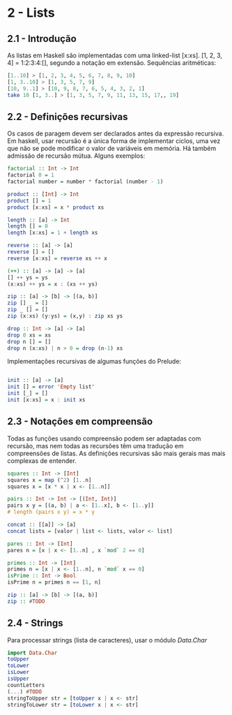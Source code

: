 # 2  - Lists

## 2.1 - Introdução

As listas em Haskell são implementadas com uma linked-list [x:xs]. [1, 2, 3, 4] = 1:2:3:4:[], segundo a notação em extensão. Sequências aritméticas:

```Haskell
[1..10] > [1, 2, 3, 4, 5, 6, 7, 8, 9, 10]
[1, 3..10] > [1, 3, 5, 7, 9]
[10, 9..1] > [10, 9, 8, 7, 6, 5, 4, 3, 2, 1]
take 10 [1, 3..] > [1, 3, 5, 7, 9, 11, 13, 15, 17,, 19]
```

## 2.2 - Definições recursivas

Os casos de paragem devem ser declarados antes da expressão recursiva. Em haskell, usar recursão é a única forma de implementar ciclos, uma vez que não se pode modificar o valor de variáveis em memória. Há também admissão de recursão mútua. Alguns exemplos:

```Haskell
factorial :: Int -> Int
factorial 0 = 1
factorial number = number * factorial (number - 1)

product :: [Int] -> Int
product [] = 1
product [x:xs] = x * product xs

length :: [a] -> Int
length [] = 0
length [x:xs] = 1 + length xs

reverse :: [a] -> [a]
reverse [] = []
reverse [x:xs] = reverse xs ++ x

(++) :: [a] -> [a] -> [a]
[] ++ ys = ys
(x:xs) ++ ys = x : (xs ++ ys)

zip :: [a] -> [b] -> [(a, b)]
zip [] _ = []
zip _ [] = []
zip (x:xs) (y:ys) = (x,y) : zip xs ys

drop :: Int -> [a] -> [a]
drop 0 xs = xs
drop n [] = []
drop n (x:xs) | n > 0 = drop (n-1) xs
```

Implementações recursivas de algumas funções do Prelude:

```Haskell

init :: [a] -> [a]
init [] = error 'Empty list'
init [_] = []
init [x:xs] = x : init xs
```

## 2.3 - Notações em compreensão

Todas as funções usando compreensão podem ser adaptadas com recursão, mas nem todas as recursões têm uma tradução em compreensões de listas. As definições recursivas são mais gerais mas mais complexas de entender.

```Haskell
squares :: Int -> [Int]
squares x = map (^2) [1..n]
squares x = [x * x | x <- [1..n]]

pairs :: Int -> Int -> [(Int, Int)]
pairs x y = [(a, b) | a <- [1..x], b <- [1..y]]
# length (pairs x y) = x * y

concat :: [[a]] -> [a]
concat lists = [valor | list <- lists, valor <- list]

pares :: Int -> [Int]
pares n = [x | x <- [1..n] , x `mod` 2 == 0]

primes :: Int -> [Int]
primes n = [x | x <- [1..n], n `mod` x == 0]
isPrime :: Int -> Bool
isPrime n = primes n == [1, n]

zip :: [a] -> [b] -> [(a, b)]
zip :: #TODO
```

## 2.4 - Strings

Para processar strings (lista de caracteres), usar o módulo *Data.Char*

```Haskell
import Data.Char
toUpper
toLower
isLower
isUpper
countLetters
(...) #TODO
stringToUpper str = [toUpper x | x <- str]
stringToLower str = [toLower x | x <- str]
```
